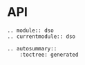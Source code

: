 # API

```{eval-rst}
.. module:: dso
.. currentmodule:: dso

.. autosummary::
    :toctree: generated
```
